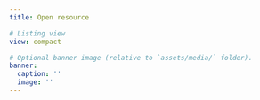 ```yaml
---
title: Open resource

# Listing view
view: compact

# Optional banner image (relative to `assets/media/` folder).
banner:
  caption: ''
  image: ''
---
```

